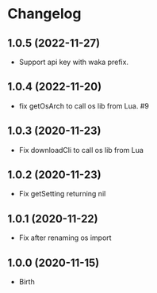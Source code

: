 # Changelog

## 1.0.5 (2022-11-27)

- Support api key with waka prefix.

## 1.0.4 (2022-11-20)

- fix getOsArch to call os lib from Lua. #9

## 1.0.3 (2020-11-23)

- Fix downloadCli to call os lib from Lua

## 1.0.2 (2020-11-23)

- Fix getSetting returning nil

## 1.0.1 (2020-11-22)

- Fix after renaming os import

## 1.0.0 (2020-11-15)

- Birth
